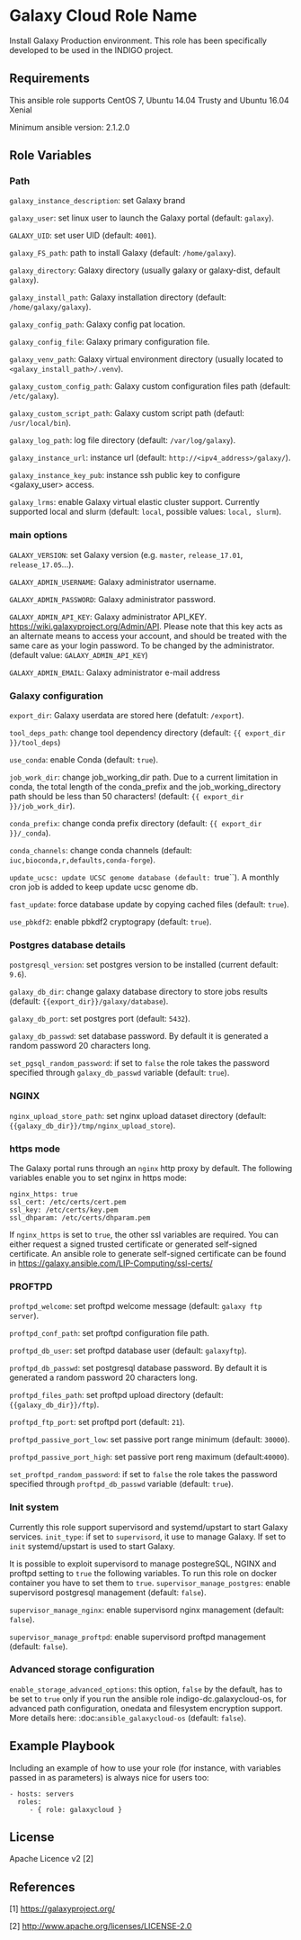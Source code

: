 Galaxy Cloud Role Name
======================

Install Galaxy Production environment.
This role has been specifically developed to be used in the INDIGO project.

Requirements
------------
This ansible role supports CentOS 7, Ubuntu 14.04 Trusty and Ubuntu 16.04 Xenial

Minimum ansible version: 2.1.2.0

Role Variables
--------------

### Path ###

``galaxy_instance_description``: set Galaxy brand

``galaxy_user``: set linux user to launch the Galaxy portal (default: ``galaxy``).

``GALAXY_UID``: set user UID (default: ``4001``).

``galaxy_FS_path``: path to install Galaxy (default: ``/home/galaxy``).

``galaxy_directory``: Galaxy directory (usually galaxy or galaxy-dist, default ``galaxy``).

``galaxy_install_path``: Galaxy installation directory (default: ``/home/galaxy/galaxy``).

``galaxy_config_path``: Galaxy config pat location.

``galaxy_config_file``: Galaxy primary configuration file.

``galaxy_venv_path``:  Galaxy virtual environment directory (usually located to ``<galaxy_install_path>/.venv``).

``galaxy_custom_config_path``: Galaxy custom configuration files path (default: ``/etc/galaxy``).

``galaxy_custom_script_path``: Galaxy custom script path (defautl: ``/usr/local/bin``).

``galaxy_log_path``: log file directory (default: ``/var/log/galaxy``).

``galaxy_instance_url``: instance url (default:  ``http://<ipv4_address>/galaxy/``).

``galaxy_instance_key_pub``: instance ssh public key to configure <galaxy_user> access.

``galaxy_lrms``: enable  Galaxy virtual elastic cluster support. Currently supported local and slurm (default: ``local``, possible values: ``local, slurm``).

### main options ###

``GALAXY_VERSION``: set Galaxy version (e.g. ``master``, ``release_17.01``, ``release_17.05``...).

``GALAXY_ADMIN_USERNAME``: Galaxy administrator username.

``GALAXY_ADMIN_PASSWORD``: Galaxy administrator password.

``GALAXY_ADMIN_API_KEY``: Galaxy administrator API_KEY. https://wiki.galaxyproject.org/Admin/API. Please note that this key acts as an alternate means to access your account, and should be treated with the same care as your login password. To be changed by the administrator.(default value: ``GALAXY_ADMIN_API_KEY``)

``GALAXY_ADMIN_EMAIL``: Galaxy administrator e-mail address

### Galaxy configuration ###

``export_dir``: Galaxy userdata are stored here (defatult: ``/export``).

``tool_deps_path``: change tool dependency directory (default: ``{{ export_dir }}/tool_deps``)

``use_conda``: enable Conda (default: ``true``).

``job_work_dir``: change job_working_dir path. Due to a current limitation in conda, the total length of the conda_prefix and the job_working_directory path should be less than 50 characters! (default: ``{{ export_dir }}/job_work_dir``).

``conda_prefix``: change conda prefix directory (default: ``{{ export_dir }}/_conda``).

``conda_channels``: change conda channels (default: ``iuc,bioconda,r,defaults,conda-forge``).

``update_ucsc: update UCSC genome database (default: ``true``). A monthly cron job is added to keep update ucsc genome db.

``fast_update``: force database update by copying cached files (default: ``true``).

``use_pbkdf2``: enable pbkdf2 cryptograpy (default: ``true``).

### Postgres database details ###

``postgresql_version``: set postgres version to be installed (current default: ``9.6``).

``galaxy_db_dir``: change galaxy database directory to store jobs results  (default: ``{{export_dir}}/galaxy/database``).

``galaxy_db_port``: set postgres port (default: ``5432``).

``galaxy_db_passwd``: set database password. By default it is generated a random password 20 characters long.

``set_pgsql_random_password``: if set to ``false`` the role takes the password specified through ``galaxy_db_passwd`` variable (default: ``true``).

### NGINX ###

``nginx_upload_store_path``: set nginx upload dataset directory (default: ``{{galaxy_db_dir}}/tmp/nginx_upload_store``).

### https mode ###

The Galaxy portal runs through an `nginx` http proxy by default. The following
variables enable you to set nginx in https mode:

```
nginx_https: true
ssl_cert: /etc/certs/cert.pem
ssl_key: /etc/certs/key.pem
ssl_dhparam: /etc/certs/dhparam.pem
```

If `nginx_https` is set to `true`, the other ssl variables are required.
You can either request a signed trusted certificate or generated self-signed
certificate. An ansible role to generate self-signed certificate can be found
in https://galaxy.ansible.com/LIP-Computing/ssl-certs/

### PROFTPD ###

``proftpd_welcome``: set proftpd welcome message (default: ``galaxy ftp server``).

``proftpd_conf_path``: set proftpd configuration file path.

``proftpd_db_user``: set proftpd database user (default: ``galaxyftp``).

``proftpd_db_passwd``: set postgresql database password. By default it is generated a random password 20 characters long.

``proftpd_files_path``: set proftpd upload directory (default: ``{{galaxy_db_dir}}/ftp``).

``proftpd_ftp_port``: set proftpd port (default: ``21``).

``proftpd_passive_port_low``: set passive port range minimum (default: ``30000``).

``proftpd_passive_port_high``: set passive port reng maximum (default:``40000``).

``set_proftpd_random_password``: if set to ``false`` the role takes the password specified through ``proftpd_db_passwd`` variable (default: ``true``).

### Init system ###

Currently this role support supervisord and systemd/upstart to start Galaxy services.
``init_type``: if set to ``supervisord``, it use to manage Galaxy. If set to ``init`` systemd/upstart is used to start Galaxy.

It is possible to exploit supervisord to manage postegreSQL, NGINX and proftpd setting to ``true`` the following variables. To run this role on docker container you have to set them to ``true``.
``supervisor_manage_postgres``: enable supervisord postgresql management (default: ``false``).

``supervisor_manage_nginx``: enable supervisord nginx management (default: ``false``).

``supervisor_manage_proftpd``: enable supervisord proftpd management (default: ``false``).

### Advanced storage configuration ###

``enable_storage_advanced_options``: this option, ``false`` by the default, has to be set to ``true`` only if you run the ansible role indigo-dc.galaxycloud-os, for advanced path configuration, onedata and filesystem encryption support. More details here: :doc:`ansible_galaxycloud-os` (default: ``false``).

Example Playbook
----------------

Including an example of how to use your role (for instance, with variables passed in as parameters) is always nice for users too:

    - hosts: servers
      roles:
         - { role: galaxycloud }

License
-------

Apache Licence v2 [2]

References
-------

[1] https://galaxyproject.org/

[2] http://www.apache.org/licenses/LICENSE-2.0



